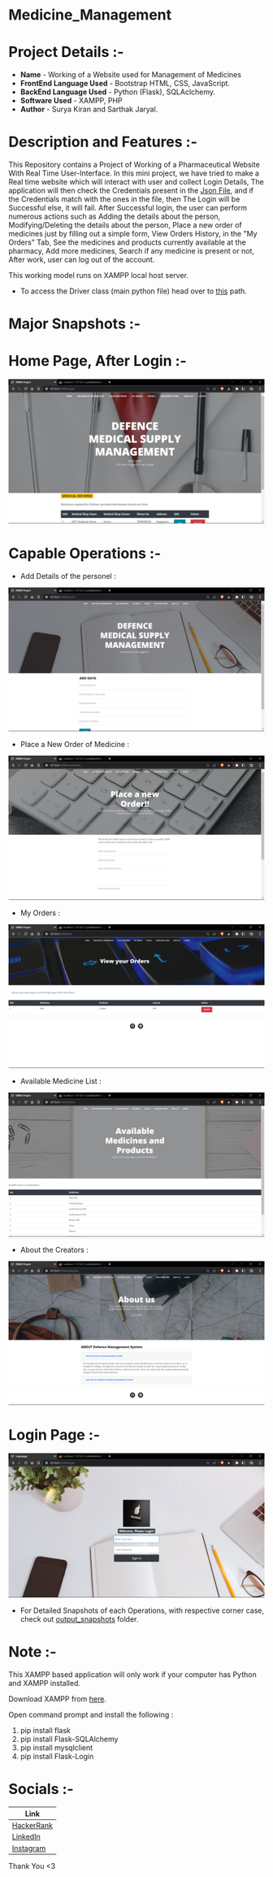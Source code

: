 # Medicine_Management 

# Project Details :-

* **Name** - Working of a Website used for Management of Medicines  
* **FrontEnd Language Used** - Bootstrap HTML, CSS, JavaScript. 
* **BackEnd Language Used** -  Python (Flask), SQLAclchemy. 
* **Software Used** - XAMPP, PHP
* **Author** - Surya Kiran and Sarthak Jaryal.

# Description and Features :- 

This Repository contains a Project of Working of a Pharmaceutical Website With Real Time User-Interface. In this mini project, we have tried to make a Real time website  which will interact with user and collect Login Details, The application will then check the Credentials present in the [Json File](config.json "Jump to the Json File"),  and if the Credentials match with the ones in the file, then The Login will be Successful else, it will fail. After Successful login, the user can perform numerous actions such as Adding the details about the person, Modifying/Deleting the details about the person, Place a new order of medicines just by filling out a simple form, View Orders History, in the "My Orders" Tab, See the medicines and products currently available at the pharmacy, Add more medicines, Search if any medicine is present or not, After work, user can log out of the account. 

This working model runs on XAMPP local host server. 

* To access the Driver class (main python file) head over to [this](main.py "Redirects you to python file") path. 


# Major Snapshots :- 
# Home Page, After Login :-  
![Login_Interface](output_snapshots/home_page.png "The interface which appears after entering correct credentials")

# Capable Operations :- 
* Add Details of the personel :
 
![Add_User_Interface](output_snapshots/add_medical_tab.png "Adding the Details of the personel")

* Place a New Order of Medicine :
 
![Place_Order](output_snapshots/place_new_medicine_order.png "Place a New Order")

* My Orders :
 
![My_Past_Orders](output_snapshots/my_orders_history.png "My Order History")

* Available Medicine List :
 
![Med_list](output_snapshots/available_med.png "Available Medicines in Pharmacy")

* About the Creators :
 
![About_us](output_snapshots/about_us.png  "About Authors")

# Login Page :- 
![Login_Page](output_snapshots/login_page.png "Login page")

* For Detailed Snapshots of each Operations, with respective corner case, check out [output_snapshots](output_snapshots/) folder. 


# Note :- 
This XAMPP based application will only work if your computer has Python and XAMPP installed.

Download XAMPP from [here](https://www.apachefriends.org/download.html).
 
Open command prompt and install the following :
1. pip install flask
2. pip install Flask-SQLAlchemy
3. pip install mysqlclient
4. pip install Flask-Login


# Socials :- 

Link                                                                        |
----------------------------------------------------------------------------|
[HackerRank](https://www.hackerrank.com/Surya_15 "My HackerRank Profile")|
[LinkedIn](https://www.linkedin.com/in/surya-kiran-3430b525b/ "My LinkedIn page")    |
[Instagram](https://www.instagram.com/suryaa.kiran/ "My Insta Page, Just in case you wanna follow :p")             |


Thank You <3 

